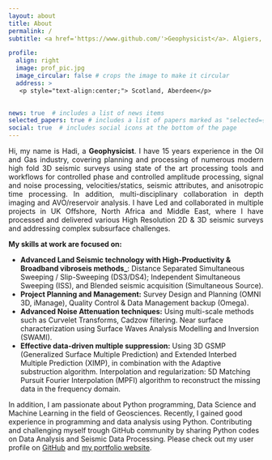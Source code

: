 ```yaml
---
layout: about
title: About
permalink: /
subtitle: <a href='https://www.github.com/'>Geophysicist</a>. Algiers, Algeria.

profile:
  align: right
  image: prof_pic.jpg
  image_circular: false # crops the image to make it circular
  address: >
   <p style="text-align:center;"> Scotland, Aberdeen</p>

  
news: true  # includes a list of news items
selected_papers: true # includes a list of papers marked as "selected={true}"
social: true  # includes social icons at the bottom of the page
---
```


<p align="justify"> 
  Hi, my name is Hadi, a <b>Geophysicist</b>. I have 15 years experience in the Oil and Gas industry, covering planning and processing of numerous modern high fold 3D seismic surveys using state of the art processing tools and workflows for 
  controlled phase and controlled amplitude processing, signal and noise processing, velocities/statics, seismic attributes, and anisotropic time processing. In addition, multi-disciplinary collaboration in depth imaging and AVO/reservoir 
  analysis. I have Led and collaborated in multiple projects in UK Offshore, North Africa and Middle East, where I have processed and delivered various High Resolution 2D & 3D seismic surveys and addressing complex subsurface challenges.
</p>

__My skills at work are focused on:__
* **Advanced Land Seismic technology with High-Productivity & Broadband vibroseis methods_**: Distance Separated Simultaneous Sweeping / Slip-Sweeping (DS3/DS4); Independent Simultaneous Sweeping (ISS), and Blended seismic acquisition (Simultaneous Source).
* **Project Planning and Management:** Survey Design and Planning (OMNI 3D, iManage), Quality Control & Data Management backup (Omega).
* **Advanced Noise Attenuation techniques:** Using multi-scale methods such as Curvelet Transforms, Cadzow filtering. Near surface characterization using Surface Waves Analysis Modelling and Inversion (SWAMI).
* **Effective data-driven multiple suppression:** Using 3D GSMP (Generalized Surface Multiple Prediction) and Extended Interbed Multiple Prediction (XIMP), in combination with the Adaptive substruction algorithm.
Interpolation and regularization: 5D Matching Pursuit Fourier Interpolation (MPFI) algorithm to reconstruct the missing data in the frequency domain.

In addition, I am passionate about Python programming, Data Science and Machine Learning in the field of Geosciences. Recently, I gained good experience in programming and data analysis using Python. Contributing and challenging myself trough GitHub 
community by sharing Python codes on Data Analysis and Seismic Data Processing. Please check out my user profile on <a href="https://github.com/hadi-tim">GitHub</a> and <a href="https://github.com/hadi-tim?tab=repositories">my portfolio 
website</a>.

